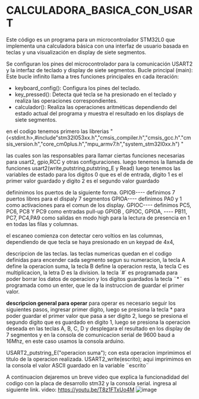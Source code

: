 # CALCULADORA_BASICA_CON_USART
Este código es un programa para un microcontrolador STM32L0 que implementa una calculadora básica con una interfaz de usuario basada en teclas y una visualización en display de siete segmentos. 

Se configuran los pines del microcontrolador para la comunicación USART2 y la interfaz de teclado y display de siete segmentos.
Bucle principal (main): Este bucle infinito llama a tres funciones principales en cada iteración:
   - keyboard_config(): Configura los pines del teclado.
   - key_pressed(): Detecta qué tecla se ha presionado en el teclado y realiza las operaciones correspondientes.
   - calculador(): Realiza las operaciones aritméticas dependiendo del estado actual del programa y muestra el resultado en los displays de siete segmentos.

en el codigo tenemos primero las librerias 
 "(<stdint.h>,#include"stm32l053xx.h","cmsis_compiler.h","cmsis_gcc.h"."cmsis_version.h","core_cm0plus.h","mpu_armv7.h","system_stm32l0xx.h")  "
 
las cuales son las responsables para llamar ciertas funciones necesarias para usart2, gpio,RCC y otras configuraciones.
luego tenemos la llamada de funciones usart2(write,putstring,putstring_E y Read)
luego tenemos las variables de estado para los digitos 0 que es el de entrada, digito 1 es el primer valor guardado y digito 2 es el segundo valor guardado

defininimos los puertos de la siguiente forma.
GPIOB---- definimos 7 puertos libres para el dispaly 7 segmentos
GPIOA---- definimos PA0 y 1 como activaciones para el comun de los display.
GPIOC---- definimos PC5, PC6, PC8 Y PC9 como entradas pull-up
GPIOB , GPIOC, GPIOA, ---- PB11, PC7, PC4,PA9 como salidas en modo high para la lectura de presencia en 1 en todas las filas y columnas.

el escaneo comienza con detectar cero voltios en las columnas, dependiendo de que tecla se haya presionado en un keypad de 4x4,

descripcion de las teclas.
las teclas numericas quedan en el codigo definidas para encender cada segmento segun su numeracion, la tecla A define la operacion suma, la tecla B define la operacion resta, la tecla C es multiplicacion, la letra D es la division.
la tecla ´#´ es programada para poder borrar los datos de operacion y los digitos guardados 
la tecla ¨*¨ es programada como un enter, que le da la instruccion de guardar el primer valor.

**descripcion general para operar** 
para operar es necesario seguir los siguientes pasos, ingresar primer digito, luego se presiona  la tecla * para poder guardar el primer valor que pasa a ser digito 2, luego se presiona el segundo digito que es guardado en digito 1, luego se presiona la operacion deseada en las teclas A, B, C, D y desplegara el resultado en los display de 7 segmentos y en la consola de comunicacion serial de 9600 baud a 16Mhz, en este caso usamos la consola arduino.

USART2_putstring_E("operacion suma"); con esta operacion imprimimos el titulo de la operacion realizada.
USART2_write(escrito);  aqui imprimimos en la consola el valor ASCII guardado en la variable ¨escrito¨

A continuacion dejaremos un breve video que explica la funcionadidad del codigo con la placa de desarrollo stm32 y la consola serial.
ingresa al siguiente link.
video: https://youtu.be/T8z1FTxUo4M
![image](https://github.com/ByronRC89/CALCULADORA_BASICA_CON_USART/assets/159856194/ff321233-05cf-4861-a1b5-7f421eeebfd1)


